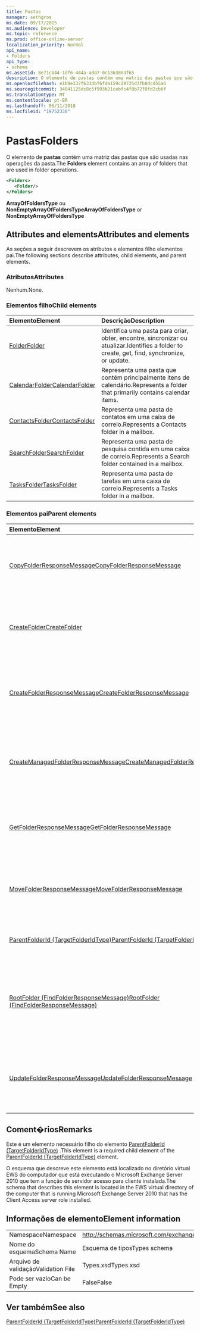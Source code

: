 ```yaml
---
title: Pastas
manager: sethgros
ms.date: 09/17/2015
ms.audience: Developer
ms.topic: reference
ms.prod: office-online-server
localization_priority: Normal
api_name:
- Folders
api_type:
- schema
ms.assetid: 8e71cb44-1df6-444a-add7-0c1363863f65
description: O elemento de pastas contém uma matriz das pastas que são usadas nas operações da pasta.
ms.openlocfilehash: e1b9e337f633dbf6fda159c28725d3fb8dcd55a6
ms.sourcegitcommit: 34041125dc8c5f993b21cebfc4f8b72f0fd2cb6f
ms.translationtype: MT
ms.contentlocale: pt-BR
ms.lasthandoff: 06/11/2018
ms.locfileid: "19752338"
---
```

# <a name="folders"></a><span data-ttu-id="30d02-103">Pastas</span><span class="sxs-lookup"><span data-stu-id="30d02-103">Folders</span></span>

<span data-ttu-id="30d02-104">O elemento de **pastas** contém uma matriz das pastas que são usadas nas operações da pasta.</span><span class="sxs-lookup"><span data-stu-id="30d02-104">The **Folders** element contains an array of folders that are used in folder operations.</span></span> 
  
```xml
<Folders>
   <Folder/>
</Folders>
```

 <span data-ttu-id="30d02-105">**ArrayOfFoldersType** ou **NonEmptyArrayOfFoldersType**</span><span class="sxs-lookup"><span data-stu-id="30d02-105">**ArrayOfFoldersType** or **NonEmptyArrayOfFoldersType**</span></span>
## <a name="attributes-and-elements"></a><span data-ttu-id="30d02-106">Attributes and elements</span><span class="sxs-lookup"><span data-stu-id="30d02-106">Attributes and elements</span></span>

<span data-ttu-id="30d02-107">As seções a seguir descrevem os atributos e elementos filho elementos pai.</span><span class="sxs-lookup"><span data-stu-id="30d02-107">The following sections describe attributes, child elements, and parent elements.</span></span>
  
### <a name="attributes"></a><span data-ttu-id="30d02-108">Atributos</span><span class="sxs-lookup"><span data-stu-id="30d02-108">Attributes</span></span>

<span data-ttu-id="30d02-109">Nenhum.</span><span class="sxs-lookup"><span data-stu-id="30d02-109">None.</span></span>
  
### <a name="child-elements"></a><span data-ttu-id="30d02-110">Elementos filho</span><span class="sxs-lookup"><span data-stu-id="30d02-110">Child elements</span></span>

|<span data-ttu-id="30d02-111">**Elemento**</span><span class="sxs-lookup"><span data-stu-id="30d02-111">**Element**</span></span>|<span data-ttu-id="30d02-112">**Descrição**</span><span class="sxs-lookup"><span data-stu-id="30d02-112">**Description**</span></span>|
|:-----|:-----|
|[<span data-ttu-id="30d02-113">Folder</span><span class="sxs-lookup"><span data-stu-id="30d02-113">Folder</span></span>](folder.md) <br/> |<span data-ttu-id="30d02-114">Identifica uma pasta para criar, obter, encontre, sincronizar ou atualizar.</span><span class="sxs-lookup"><span data-stu-id="30d02-114">Identifies a folder to create, get, find, synchronize, or update.</span></span>  <br/> |
|[<span data-ttu-id="30d02-115">CalendarFolder</span><span class="sxs-lookup"><span data-stu-id="30d02-115">CalendarFolder</span></span>](calendarfolder.md) <br/> |<span data-ttu-id="30d02-116">Representa uma pasta que contém principalmente itens de calendário.</span><span class="sxs-lookup"><span data-stu-id="30d02-116">Represents a folder that primarily contains calendar items.</span></span>  <br/> |
|[<span data-ttu-id="30d02-117">ContactsFolder</span><span class="sxs-lookup"><span data-stu-id="30d02-117">ContactsFolder</span></span>](contactsfolder.md) <br/> |<span data-ttu-id="30d02-118">Representa uma pasta de contatos em uma caixa de correio.</span><span class="sxs-lookup"><span data-stu-id="30d02-118">Represents a Contacts folder in a mailbox.</span></span>  <br/> |
|[<span data-ttu-id="30d02-119">SearchFolder</span><span class="sxs-lookup"><span data-stu-id="30d02-119">SearchFolder</span></span>](searchfolder.md) <br/> |<span data-ttu-id="30d02-120">Representa uma pasta de pesquisa contida em uma caixa de correio.</span><span class="sxs-lookup"><span data-stu-id="30d02-120">Represents a Search folder contained in a mailbox.</span></span>  <br/> |
|[<span data-ttu-id="30d02-121">TasksFolder</span><span class="sxs-lookup"><span data-stu-id="30d02-121">TasksFolder</span></span>](tasksfolder.md) <br/> |<span data-ttu-id="30d02-122">Representa uma pasta de tarefas em uma caixa de correio.</span><span class="sxs-lookup"><span data-stu-id="30d02-122">Represents a Tasks folder in a mailbox.</span></span>  <br/> |
   
### <a name="parent-elements"></a><span data-ttu-id="30d02-123">Elementos pai</span><span class="sxs-lookup"><span data-stu-id="30d02-123">Parent elements</span></span>

|<span data-ttu-id="30d02-124">**Elemento**</span><span class="sxs-lookup"><span data-stu-id="30d02-124">**Element**</span></span>|<span data-ttu-id="30d02-125">**Descrição**</span><span class="sxs-lookup"><span data-stu-id="30d02-125">**Description**</span></span>|
|:-----|:-----|
|[<span data-ttu-id="30d02-126">CopyFolderResponseMessage</span><span class="sxs-lookup"><span data-stu-id="30d02-126">CopyFolderResponseMessage</span></span>](copyfolderresponsemessage.md) <br/> |<span data-ttu-id="30d02-127">Contém o status e o resultado de uma única [operação CopyFolder](copyfolder-operation.md) solicitação.</span><span class="sxs-lookup"><span data-stu-id="30d02-127">Contains the status and result of a single [CopyFolder operation](copyfolder-operation.md) request.</span></span>  <br/> |
|[<span data-ttu-id="30d02-128">CreateFolder</span><span class="sxs-lookup"><span data-stu-id="30d02-128">CreateFolder</span></span>](createfolder.md) <br/> |<span data-ttu-id="30d02-129">Define uma solicitação para criar uma pasta no repositório do Exchange.</span><span class="sxs-lookup"><span data-stu-id="30d02-129">Defines a request to create a folder in the Exchange store.</span></span>  <br/> |
|[<span data-ttu-id="30d02-130">CreateFolderResponseMessage</span><span class="sxs-lookup"><span data-stu-id="30d02-130">CreateFolderResponseMessage</span></span>](createfolderresponsemessage.md) <br/> |<span data-ttu-id="30d02-131">Contém o status e o resultado de uma única [operação CreateFolder](createfolder-operation.md) solicitação.</span><span class="sxs-lookup"><span data-stu-id="30d02-131">Contains the status and result of a single [CreateFolder operation](createfolder-operation.md) request.</span></span>  <br/> |
|[<span data-ttu-id="30d02-132">CreateManagedFolderResponseMessage</span><span class="sxs-lookup"><span data-stu-id="30d02-132">CreateManagedFolderResponseMessage</span></span>](createmanagedfolderresponsemessage.md) <br/> |<span data-ttu-id="30d02-133">Contém o status e o resultado de uma única [operação CreateManagedFolder](createmanagedfolder-operation.md) solicitação.</span><span class="sxs-lookup"><span data-stu-id="30d02-133">Contains the status and result of a single [CreateManagedFolder operation](createmanagedfolder-operation.md) request.</span></span>  <br/> |
|[<span data-ttu-id="30d02-134">GetFolderResponseMessage</span><span class="sxs-lookup"><span data-stu-id="30d02-134">GetFolderResponseMessage</span></span>](getfolderresponsemessage.md) <br/> |<span data-ttu-id="30d02-135">Contém o status e o resultado de uma solicitação de [operação GetFolder](getfolder-operation.md) .</span><span class="sxs-lookup"><span data-stu-id="30d02-135">Contains the status and result of a [GetFolder operation](getfolder-operation.md) request.</span></span>  <br/> |
|[<span data-ttu-id="30d02-136">MoveFolderResponseMessage</span><span class="sxs-lookup"><span data-stu-id="30d02-136">MoveFolderResponseMessage</span></span>](movefolderresponsemessage.md) <br/> |<span data-ttu-id="30d02-137">Contém o status e o resultado de uma solicitação de [operação MoveFolder](movefolder-operation.md) .</span><span class="sxs-lookup"><span data-stu-id="30d02-137">Contains the status and result of a [MoveFolder operation](movefolder-operation.md) request.</span></span>  <br/> |
|[<span data-ttu-id="30d02-138">ParentFolderId (TargetFolderIdType)</span><span class="sxs-lookup"><span data-stu-id="30d02-138">ParentFolderId (TargetFolderIdType)</span></span>](parentfolderid-targetfolderidtype.md) <br/> |<span data-ttu-id="30d02-139">Identifica a pasta onde uma nova pasta é criada.</span><span class="sxs-lookup"><span data-stu-id="30d02-139">Identifies the folder where a new folder is created.</span></span>  <br/> |
|[<span data-ttu-id="30d02-140">RootFolder (FindFolderResponseMessage)</span><span class="sxs-lookup"><span data-stu-id="30d02-140">RootFolder (FindFolderResponseMessage)</span></span>](rootfolder-findfolderresponsemessage.md) <br/> |<span data-ttu-id="30d02-141">Contém os resultados de verificação ortográfica de uma pasta raiz única durante uma [operação FindFolder](findfolder-operation.md).</span><span class="sxs-lookup"><span data-stu-id="30d02-141">Contains the results from searching a single root folder during a [FindFolder operation](findfolder-operation.md).</span></span>  <br/> |
|[<span data-ttu-id="30d02-142">UpdateFolderResponseMessage</span><span class="sxs-lookup"><span data-stu-id="30d02-142">UpdateFolderResponseMessage</span></span>](updatefolderresponsemessage.md) <br/> |<span data-ttu-id="30d02-143">Contém o status e o resultado de uma única [operação UpdateFolder](updatefolder-operation.md) solicitação.</span><span class="sxs-lookup"><span data-stu-id="30d02-143">Contains the status and result of a single [UpdateFolder operation](updatefolder-operation.md) request.</span></span>  <br/> |
   
## <a name="remarks"></a><span data-ttu-id="30d02-144">Coment�rios</span><span class="sxs-lookup"><span data-stu-id="30d02-144">Remarks</span></span>

<span data-ttu-id="30d02-145">Este é um elemento necessário filho do elemento [ParentFolderId (TargetFolderIdType)](parentfolderid-targetfolderidtype.md) .</span><span class="sxs-lookup"><span data-stu-id="30d02-145">This element is a required child element of the [ParentFolderId (TargetFolderIdType)](parentfolderid-targetfolderidtype.md) element.</span></span> 
  
<span data-ttu-id="30d02-146">O esquema que descreve este elemento está localizado no diretório virtual EWS do computador que está executando o Microsoft Exchange Server 2010 que tem a função de servidor acesso para cliente instalada.</span><span class="sxs-lookup"><span data-stu-id="30d02-146">The schema that describes this element is located in the EWS virtual directory of the computer that is running Microsoft Exchange Server 2010 that has the Client Access server role installed.</span></span>
  
## <a name="element-information"></a><span data-ttu-id="30d02-147">Informações de elemento</span><span class="sxs-lookup"><span data-stu-id="30d02-147">Element information</span></span>

|||
|:-----|:-----|
|<span data-ttu-id="30d02-148">Namespace</span><span class="sxs-lookup"><span data-stu-id="30d02-148">Namespace</span></span>  <br/> |http://schemas.microsoft.com/exchange/services/2006/types  <br/> |
|<span data-ttu-id="30d02-149">Nome do esquema</span><span class="sxs-lookup"><span data-stu-id="30d02-149">Schema Name</span></span>  <br/> |<span data-ttu-id="30d02-150">Esquema de tipos</span><span class="sxs-lookup"><span data-stu-id="30d02-150">Types schema</span></span>  <br/> |
|<span data-ttu-id="30d02-151">Arquivo de validação</span><span class="sxs-lookup"><span data-stu-id="30d02-151">Validation File</span></span>  <br/> |<span data-ttu-id="30d02-152">Types.xsd</span><span class="sxs-lookup"><span data-stu-id="30d02-152">Types.xsd</span></span>  <br/> |
|<span data-ttu-id="30d02-153">Pode ser vazio</span><span class="sxs-lookup"><span data-stu-id="30d02-153">Can be Empty</span></span>  <br/> |<span data-ttu-id="30d02-154">False</span><span class="sxs-lookup"><span data-stu-id="30d02-154">False</span></span>  <br/> |
   
## <a name="see-also"></a><span data-ttu-id="30d02-155">Ver também</span><span class="sxs-lookup"><span data-stu-id="30d02-155">See also</span></span>



[<span data-ttu-id="30d02-156">ParentFolderId (TargetFolderIdType)</span><span class="sxs-lookup"><span data-stu-id="30d02-156">ParentFolderId (TargetFolderIdType)</span></span>](parentfolderid-targetfolderidtype.md)

